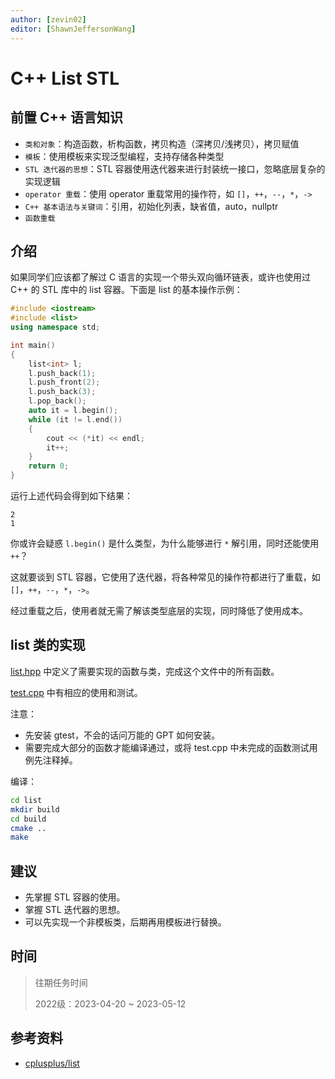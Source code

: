 ```yaml
---
author: [zevin02]
editor: [ShawnJeffersonWang]
---
```


# C++ List STL

## 前置 C++ 语言知识

- `类和对象`：构造函数，析构函数，拷贝构造（深拷贝/浅拷贝），拷贝赋值
- `模板`：使用模板来实现泛型编程，支持存储各种类型
- `STL 迭代器的思想`：STL 容器使用迭代器来进行封装统一接口，忽略底层复杂的实现逻辑
- `operator 重载`：使用 operator 重载常用的操作符，如 `[]`，`++`，`--`，`*`，`->`
- `C++ 基本语法与关键词`：引用，初始化列表，缺省值，auto，nullptr
- `函数重载`

## 介绍

如果同学们应该都了解过 C 语言的实现一个带头双向循环链表，或许也使用过 C++ 的 STL 库中的 list 容器。下面是 list 的基本操作示例：

```cpp
#include <iostream>
#include <list>
using namespace std;

int main()
{
    list<int> l;
    l.push_back(1);
    l.push_front(2);
    l.push_back(3);
    l.pop_back();
    auto it = l.begin();
    while (it != l.end())
    {
        cout << (*it) << endl;
        it++;
    }
    return 0;
}
```

运行上述代码会得到如下结果：

```
2
1
```

你或许会疑惑 `l.begin()` 是什么类型，为什么能够进行 `*` 解引用，同时还能使用 `++`？

这就要谈到 STL 容器，它使用了迭代器，将各种常见的操作符都进行了重载，如 `[]`，`++`，`--`，`*`，`->`。

经过重载之后，使用者就无需了解该类型底层的实现，同时降低了使用成本。

## list 类的实现

[list.hpp](https://github.com/xiyou-linuxer/Plan/tree/main/code/list/include/list.hpp) 中定义了需要实现的函数与类，完成这个文件中的所有函数。

[test.cpp](https://github.com/xiyou-linuxer/Plan/tree/main/code/list/src/test.cc) 中有相应的使用和测试。

注意：

- 先安装 gtest，不会的话问万能的 GPT 如何安装。
- 需要完成大部分的函数才能编译通过，或将 test.cpp 中未完成的函数测试用例先注释掉。

编译：

```sh
cd list
mkdir build
cd build
cmake ..
make
```

## 建议

- 先掌握 STL 容器的使用。
- 掌握 STL 迭代器的思想。
- 可以先实现一个非模板类，后期再用模板进行替换。

## 时间

> 往期任务时间
>
> 2022级：2023-04-20 ~ 2023-05-12

## 参考资料

- [cplusplus/list](https://cplusplus.com/reference/list/list/?kw=list)
